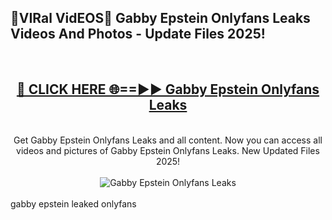 <h2>🔴VIRal VidEOS🔴 Gabby Epstein Onlyfans Leaks Videos And Photos - Update Files 2025!</h2>
<br>
<div align="center">
<h2><a href="https://virallinks.top/odZfE0" rel="nofollow">🔴 CLICK HERE 🌐==►► Gabby Epstein Onlyfans Leaks</a></h2>
<br>
Get Gabby Epstein Onlyfans Leaks and all content. Now you can access all videos and pictures of Gabby Epstein Onlyfans Leaks. New Updated Files 2025!
<br>
<br>
<a href="https://virallinks.top/odZfE0" rel="nofollow" data-target="animated-image.originalLink"><img src="https://i.imgur.com/dJHk4Zq.gif)" alt="Gabby Epstein Onlyfans Leaks" style="max-width: 100%; display: inline-block;" data-target="animated-image.originalImage"></a>
</div>
<br>
gabby epstein leaked onlyfans